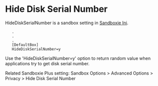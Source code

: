 # Hide Disk Serial Number

HideDiskSerialNumber is a sandbox setting in [Sandboxie Ini](SandboxieIni.md).

```
   .
   .
   .
   [DefaultBox]
   HideDiskSerialNumber=y
```

Use the 'HideDiskSerialNumber=y' option to return random value when applications try to get disk serial number.

Related Sandboxie Plus setting: Sandbox Options > Advanced Options > Privacy > Hide Disk Serial Number